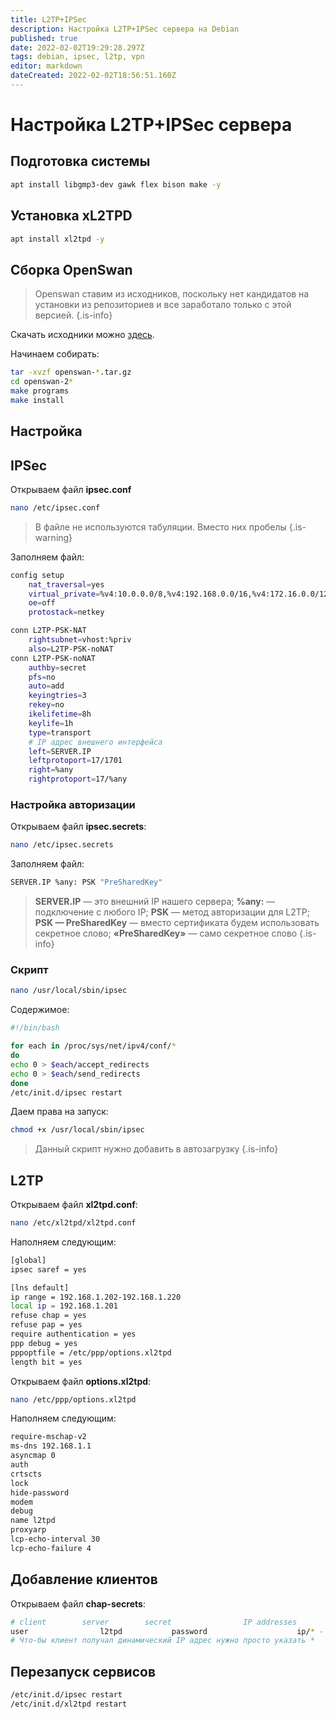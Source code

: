 ```yaml
---
title: L2TP+IPSec
description: Настройка L2TP+IPSec сервера на Debian
published: true
date: 2022-02-02T19:29:28.297Z
tags: debian, ipsec, l2tp, vpn
editor: markdown
dateCreated: 2022-02-02T18:56:51.160Z
---
```


# Настройка L2TP+IPSec сервера
## Подготовка системы
```bash
apt install libgmp3-dev gawk flex bison make -y
```

## Установка xL2TPD
```bash
apt install xl2tpd -y
```

## Сборка OpenSwan
> Openswan ставим из исходников, поскольку нет кандидатов на установки из репозиториев и все заработало только с этой версией.
{.is-info}

Скачать исходники можно [здесь](https://files.delovoyadmin.net/l2tp/openswan-v2.6.52.3.tar.gz).

Начинаем собирать:
```bash
tar -xvzf openswan-*.tar.gz
cd openswan-2*
make programs
make install
```

## Настройка
## IPSec
Открываем файл **ipsec.conf**
```bash
nano /etc/ipsec.conf
```
> В файле не используются табуляции. Вместо них пробелы
{.is-warning}

Заполняем файл:
```bash
config setup
    nat_traversal=yes
    virtual_private=%v4:10.0.0.0/8,%v4:192.168.0.0/16,%v4:172.16.0.0/12
    oe=off
    protostack=netkey

conn L2TP-PSK-NAT
    rightsubnet=vhost:%priv
    also=L2TP-PSK-noNAT
conn L2TP-PSK-noNAT
    authby=secret
    pfs=no
    auto=add
    keyingtries=3
    rekey=no
    ikelifetime=8h
    keylife=1h
    type=transport
    # IP адрес внешнего интерфейса
    left=SERVER.IP
    leftprotoport=17/1701
    right=%any
    rightprotoport=17/%any
```
### Настройка авторизации
Открываем файл **ipsec.secrets**:
```bash
nano /etc/ipsec.secrets
```
Заполняем файл:
```bash
SERVER.IP %any: PSK "PreSharedKey"
```
> **SERVER.IP** — это внешний IP нашего сервера;
**%any:** — подключение с любого IP;
**PSK** — метод авторизации для L2TP;
**PSK — PreSharedKey** — вместо сертификата будем использовать секретное слово;
**«PreSharedKey»** — само секретное слово
{.is-info}

### Скрипт
```bash
nano /usr/local/sbin/ipsec
```
Содержимое:
```bash
#!/bin/bash

for each in /proc/sys/net/ipv4/conf/*
do
echo 0 > $each/accept_redirects
echo 0 > $each/send_redirects
done
/etc/init.d/ipsec restart
```
Даем права на запуск:
```bash
chmod +x /usr/local/sbin/ipsec
```
> Данный скрипт нужно добавить в автозагрузку
{.is-info}

## L2TP
Открываем файл **xl2tpd.conf**:
```bash
nano /etc/xl2tpd/xl2tpd.conf
```
Наполняем следующим:
```bash
[global]
ipsec saref = yes

[lns default]
ip range = 192.168.1.202-192.168.1.220
local ip = 192.168.1.201
refuse chap = yes
refuse pap = yes
require authentication = yes
ppp debug = yes
pppoptfile = /etc/ppp/options.xl2tpd
length bit = yes
```
Открываем файл **options.xl2tpd**:
```bash
nano /etc/ppp/options.xl2tpd
```
Наполняем следующим:
```bash
require-mschap-v2
ms-dns 192.168.1.1
asyncmap 0
auth
crtscts
lock
hide-password
modem
debug
name l2tpd
proxyarp
lcp-echo-interval 30
lcp-echo-failure 4
```
## Добавление клиентов
Открываем файл **chap-secrets**:
```bash
# client        server        secret                IP addresses
user		        l2tpd   	    password			        ip/* - for dynamic
# Что-бы клиент получал динамический IP адрес нужно просто указать *
```
## Перезапуск сервисов
```bash
/etc/init.d/ipsec restart
/etc/init.d/xl2tpd restart
```